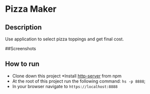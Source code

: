 # Pizza Maker

## Description
Use application to select pizza toppings and get final cost.

##Screenshots



## How to run
* Clone down this project
*Install [http-server](url) from npm
* At the root of this project run the following command: `hs -p 8888`;
* In your browser navigate to `https://localhost:8888`